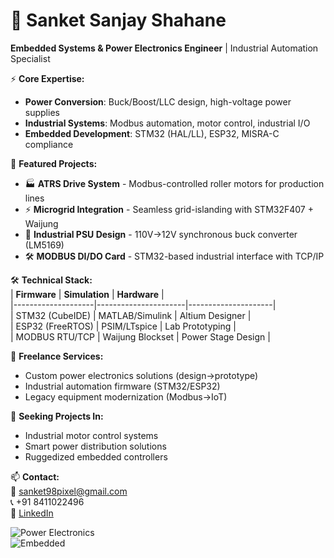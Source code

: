 # 🔌 Sanket Sanjay Shahane  
**Embedded Systems & Power Electronics Engineer** | Industrial Automation Specialist  

⚡ **Core Expertise:**  
- **Power Conversion**: Buck/Boost/LLC design, high-voltage power supplies  
- **Industrial Systems**: Modbus automation, motor control, industrial I/O  
- **Embedded Development**: STM32 (HAL/LL), ESP32, MISRA-C compliance  

🔧 **Featured Projects:**  
- 🏭 **ATRS Drive System** - Modbus-controlled roller motors for production lines  
- ⚡ **Microgrid Integration** - Seamless grid-islanding with STM32F407 + Waijung  
- 🔋 **Industrial PSU Design** - 110V→12V synchronous buck converter (LM5169)  
- 🛠️ **MODBUS DI/DO Card** - STM32-based industrial interface with TCP/IP  

🛠️ **Technical Stack:**  
| **Firmware**       | **Simulation**       | **Hardware**        |  
|--------------------|----------------------|---------------------|  
| STM32 (CubeIDE)    | MATLAB/Simulink      | Altium Designer     |  
| ESP32 (FreeRTOS)   | PSIM/LTspice         | Lab Prototyping     |  
| MODBUS RTU/TCP     | Waijung Blockset     | Power Stage Design  |  

💼 **Freelance Services:**  
- Custom power electronics solutions (design→prototype)  
- Industrial automation firmware (STM32/ESP32)  
- Legacy equipment modernization (Modbus→IoT)  

📌 **Seeking Projects In:**  
- Industrial motor control systems  
- Smart power distribution solutions  
- Ruggedized embedded controllers  

📫 **Contact:**  
📧 sanket98pixel@gmail.com  
📞 +91 8411022496  
🔗 [LinkedIn](https://linkedin.com/in/sanket-s-shahane)  

![Power Electronics](https://img.shields.io/badge/Power_Electronics-Expert-red)  
![Embedded](https://img.shields.io/badge/Embedded_STM32-Professional-blue)
